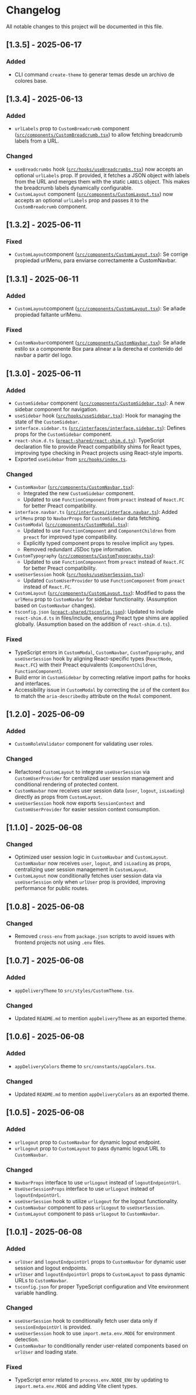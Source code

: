 # Changelog

All notable changes to this project will be documented in this file.

## [1.3.5] - 2025-06-17

### Added

- CLI command `create-theme` to generar temas desde un archivo de colores base.


## [1.3.4] - 2025-06-13

### Added

- `urlLabels` prop to `CustomBreadcrumb` component ([`src/components/CustomBreadcrumb.tsx`](src/components/CustomBreadcrumb.tsx:1)) to allow fetching breadcrumb labels from a URL.

### Changed

- `useBreadcrumbs` hook ([`src/hooks/useBreadcrumbs.tsx`](src/hooks/useBreadcrumbs.tsx:1)) now accepts an optional `urlLabels` prop. If provided, it fetches a JSON object with labels from the URL and merges them with the static `LABELS` object. This makes the breadcrumb labels dynamically configurable.
- `CustomLayout` component ([`src/components/CustomLayout.tsx`](src/components/CustomLayout.tsx:1)) now accepts an optional `urlLabels` prop and passes it to the `CustomBreadcrumb` component.
## [1.3.2] - 2025-06-11

### Fixed 

-  `CustomLayout`component ([`src/components/CustomLayout.tsx`](preact-shared/src/components/CustomLayout.tsx:1)): Se corrige propiedad urlMenu, para enviarse correctamente a CustomNavbar.

## [1.3.1] - 2025-06-11

### Added

-  `CustomLayout`component ([`src/components/CustomLayout.tsx`](preact-shared/src/components/CustomLayout.tsx:1)): Se añade propiedad faltante urlMenu.

### Fixed 

-  `CustomNavbar`component ([`src/components/CustomNavbar.tsx`](preact-shared/src/components/CustomNavbar.tsx:1)): Se añade estilo sx a componente Box para alinear a la derecha el contenido del navbar a partir del logo.

## [1.3.0] - 2025-06-11

### Added

-   `CustomSidebar` component ([`src/components/CustomSidebar.tsx`](preact-shared/src/components/CustomSidebar.tsx:1)): A new sidebar component for navigation.
-   `useSidebar` hook ([`src/hooks/useSidebar.tsx`](preact-shared/src/hooks/useSidebar.tsx:1)): Hook for managing the state of the `CustomSidebar`.
-   `interface.sidebar.ts` ([`src/interfaces/interface.sidebar.ts`](preact-shared/src/interfaces/interface.sidebar.ts:1)): Defines props for the `CustomSidebar` component.
-   `react-shim.d.ts` ([`preact-shared/react-shim.d.ts`](preact-shared/react-shim.d.ts:1)): TypeScript declaration file to provide Preact compatibility shims for React types, improving type checking in Preact projects using React-style imports.
-   Exported `useSidebar` from [`src/hooks/index.ts`](preact-shared/src/hooks/index.ts:1).

### Changed

-   `CustomNavbar` ([`src/components/CustomNavbar.tsx`](preact-shared/src/components/CustomNavbar.tsx:1)):
    -   Integrated the new `CustomSidebar` component.
    -   Updated to use `FunctionComponent` from `preact` instead of `React.FC` for better Preact compatibility.
-   `interface.navbar.ts` ([`src/interfaces/interface.navbar.ts`](preact-shared/src/interfaces/interface.navbar.ts:1)): Added `urlMenu` prop to `NavbarProps` for `CustomSidebar` data fetching.
-   `CustomModal` ([`src/components/CustomModal.tsx`](preact-shared/src/components/CustomModal.tsx:1)):
    -   Updated to use `FunctionComponent` and `ComponentChildren` from `preact` for improved type compatibility.
    -   Explicitly typed component props to resolve implicit `any` types.
    -   Removed redundant JSDoc type information.
-   `CustomTypography` ([`src/components/CustomTypography.tsx`](preact-shared/src/components/CustomTypography.tsx:1)):
    -   Updated to use `FunctionComponent` from `preact` instead of `React.FC` for better Preact compatibility.
-   `useUserSession` hook ([`src/hooks/useUserSession.tsx`](preact-shared/src/hooks/useUserSession.tsx:1)):
    -   Updated `CustomUserProvider` to use `FunctionComponent` from `preact` instead of `React.FC`.
-   `CustomLayout` ([`src/components/CustomLayout.tsx`](preact-shared/src/components/CustomLayout.tsx:1)): Modified to pass the `urlMenu` prop to `CustomNavbar` for sidebar functionality. (Assumption based on `CustomNavbar` changes).
-   `tsconfig.json` ([`preact-shared/tsconfig.json`](preact-shared/tsconfig.json:1)): Updated to include `react-shim.d.ts` in files/include, ensuring Preact type shims are applied globally. (Assumption based on the addition of `react-shim.d.ts`).

### Fixed

-   TypeScript errors in `CustomModal`, `CustomNavbar`, `CustomTypography`, and `useUserSession` hook by aligning React-specific types (`ReactNode`, `React.FC`) with their Preact equivalents (`ComponentChildren`, `FunctionComponent`).
-   Build error in `CustomSidebar` by correcting relative import paths for hooks and interfaces.
-   Accessibility issue in `CustomModal` by correcting the `id` of the content `Box` to match the `aria-describedby` attribute on the `Modal` component.

## [1.2.0] - 2025-06-09

### Added

-   `CustomRoleValidator` component for validating user roles.

### Changed

-   Refactored `CustomLayout` to integrate `useUserSession` via `CustomUserProvider` for centralized user session management and conditional rendering of protected content.
-   `CustomNavbar` now receives user session data (`user`, `logout`, `isLoading`) directly as props from `CustomLayout`.
-   `useUserSession` hook now exports `SessionContext` and `CustomUserProvider` for easier session context consumption.

## [1.1.0] - 2025-06-08

### Changed

-   Optimized user session logic in `CustomNavbar` and `CustomLayout`. `CustomNavbar` now receives `user`, `logout`, and `isLoading` as props, centralizing user session management in `CustomLayout`.
-   `CustomLayout` now conditionally fetches user session data via `useUserSession` only when `urlUser` prop is provided, improving performance for public routes.

## [1.0.8] - 2025-06-08

### Changed

-   Removed `cross-env` from `package.json` scripts to avoid issues with frontend projects not using `.env` files.

## [1.0.7] - 2025-06-08

### Added

-   `appDeliveryTheme` to `src/styles/CustomTheme.tsx`.

### Changed

-   Updated `README.md` to mention `appDeliveryTheme` as an exported theme.

## [1.0.6] - 2025-06-08

### Added

-   `appDeliveryColors` theme to `src/constants/appColors.tsx`.

### Changed

-   Updated `README.md` to mention `appDeliveryColors` as an exported theme.

## [1.0.5] - 2025-06-08

### Added

-   `urlLogout` prop to `CustomNavbar` for dynamic logout endpoint.
-   `urlLogout` prop to `CustomLayout` to pass dynamic logout URL to `CustomNavbar`.

### Changed

-   `NavbarProps` interface to use `urlLogout` instead of `logoutEndpointUrl`.
-   `UseUserSessionProps` interface to use `urlLogout` instead of `logoutEndpointUrl`.
-   `useUserSession` hook to utilize `urlLogout` for the logout functionality.
-   `CustomNavbar` component to pass `urlLogout` to `useUserSession`.
-   `CustomLayout` component to pass `urlLogout` to `CustomNavbar`.

## [1.0.1] - 2025-06-08

### Added

-   `urlUser` and `logoutEndpointUrl` props to `CustomNavbar` for dynamic user session and logout endpoints.
-   `urlUser` and `logoutEndpointUrl` props to `CustomLayout` to pass dynamic URLs to `CustomNavbar`.
-   `tsconfig.json` for proper TypeScript configuration and Vite environment variable handling.

### Changed

-   `useUserSession` hook to conditionally fetch user data only if `sessionEndpointUrl` is provided.
-   `useUserSession` hook to use `import.meta.env.MODE` for environment detection.
-   `CustomNavbar` to conditionally render user-related components based on `urlUser` and loading state.

### Fixed

-   TypeScript error related to `process.env.NODE_ENV` by updating to `import.meta.env.MODE` and adding Vite client types.